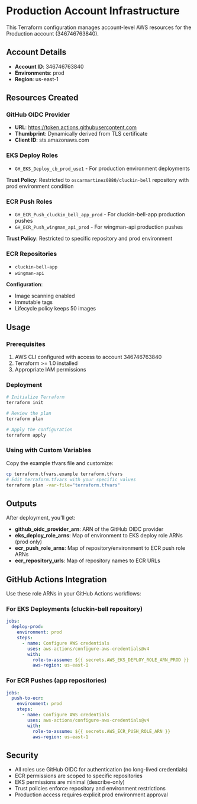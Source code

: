 # Production Account Infrastructure

This Terraform configuration manages account-level AWS resources for the Production account (346746763840).

## Account Details

- **Account ID**: 346746763840
- **Environments**: prod
- **Region**: us-east-1

## Resources Created

### GitHub OIDC Provider
- **URL**: https://token.actions.githubusercontent.com
- **Thumbprint**: Dynamically derived from TLS certificate
- **Client ID**: sts.amazonaws.com

### EKS Deploy Roles
- `GH_EKS_Deploy_cb_prod_use1` - For production environment deployments

**Trust Policy**: Restricted to `oscarmartinez0880/cluckin-bell` repository with prod environment condition

### ECR Push Roles
- `GH_ECR_Push_cluckin_bell_app_prod` - For cluckin-bell-app production pushes
- `GH_ECR_Push_wingman_api_prod` - For wingman-api production pushes

**Trust Policy**: Restricted to specific repository and prod environment

### ECR Repositories
- `cluckin-bell-app`
- `wingman-api`

**Configuration**:
- Image scanning enabled
- Immutable tags
- Lifecycle policy keeps 50 images

## Usage

### Prerequisites

1. AWS CLI configured with access to account 346746763840
2. Terraform >= 1.0 installed
3. Appropriate IAM permissions

### Deployment

```bash
# Initialize Terraform
terraform init

# Review the plan
terraform plan

# Apply the configuration
terraform apply
```

### Using with Custom Variables

Copy the example tfvars file and customize:

```bash
cp terraform.tfvars.example terraform.tfvars
# Edit terraform.tfvars with your specific values
terraform plan -var-file="terraform.tfvars"
```

## Outputs

After deployment, you'll get:

- **github_oidc_provider_arn**: ARN of the GitHub OIDC provider
- **eks_deploy_role_arns**: Map of environment to EKS deploy role ARNs (prod only)
- **ecr_push_role_arns**: Map of repository/environment to ECR push role ARNs
- **ecr_repository_urls**: Map of repository names to ECR URLs

## GitHub Actions Integration

Use these role ARNs in your GitHub Actions workflows:

### For EKS Deployments (cluckin-bell repository)

```yaml
jobs:
  deploy-prod:
    environment: prod
    steps:
      - name: Configure AWS credentials
        uses: aws-actions/configure-aws-credentials@v4
        with:
          role-to-assume: ${{ secrets.AWS_EKS_DEPLOY_ROLE_ARN_PROD }}
          aws-region: us-east-1
```

### For ECR Pushes (app repositories)

```yaml
jobs:
  push-to-ecr:
    environment: prod
    steps:
      - name: Configure AWS credentials
        uses: aws-actions/configure-aws-credentials@v4
        with:
          role-to-assume: ${{ secrets.AWS_ECR_PUSH_ROLE_ARN }}
          aws-region: us-east-1
```

## Security

- All roles use GitHub OIDC for authentication (no long-lived credentials)
- ECR permissions are scoped to specific repositories
- EKS permissions are minimal (describe-only)
- Trust policies enforce repository and environment restrictions
- Production access requires explicit prod environment approval